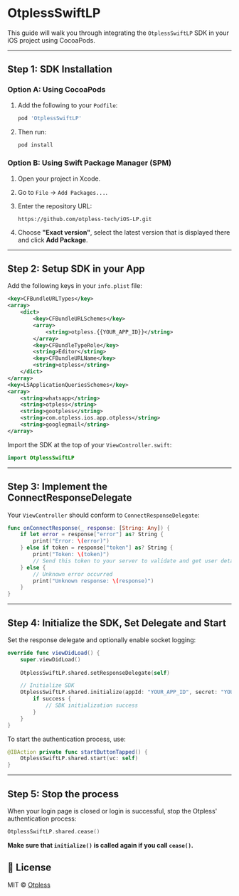 # OtplessSwiftLP

This guide will walk you through integrating the `OtplessSwiftLP` SDK in your iOS project using CocoaPods.

---

## Step 1: SDK Installation

### Option A: Using CocoaPods

1. Add the following to your `Podfile`:

    ```ruby
    pod 'OtplessSwiftLP'
    ```

2. Then run:

    ```bash
    pod install
    ```

### Option B: Using Swift Package Manager (SPM)

1. Open your project in Xcode.

2. Go to `File` → `Add Packages...`.

3. Enter the repository URL:

    ```
    https://github.com/otpless-tech/iOS-LP.git
    ```

4. Choose **"Exact version"**, select the latest version that is displayed there and click **Add Package**.

---

## Step 2: Setup SDK in your App

Add the following keys in your `info.plist` file: 

```xml info.plist
<key>CFBundleURLTypes</key>
<array>
    <dict>
        <key>CFBundleURLSchemes</key>
        <array>
            <string>otpless.{{YOUR_APP_ID}}</string>
        </array>
        <key>CFBundleTypeRole</key>
        <string>Editor</string>
        <key>CFBundleURLName</key>
        <string>otpless</string>
    </dict>
</array>
<key>LSApplicationQueriesSchemes</key>
<array>
    <string>whatsapp</string>
    <string>otpless</string>
    <string>gootpless</string>
    <string>com.otpless.ios.app.otpless</string>
    <string>googlegmail</string>
</array>
```

Import the SDK at the top of your `ViewController.swift`:

```swift
import OtplessSwiftLP
```

---

## Step 3: Implement the ConnectResponseDelegate

Your `ViewController` should conform to `ConnectResponseDelegate`:

```swift LoginViewController.swift
func onConnectResponse(_ response: [String: Any]) {
    if let error = response["error"] as? String {
        print("Error: \(error)")
    } else if token = response["token"] as? String {
        print("Token: \(token)")
        // Send this token to your server to validate and get user details.
    } else {
        // Unknown error occurred
        print("Unknown response: \(response)")
    }
}
```

---

## Step 4: Initialize the SDK, Set Delegate and Start

Set the response delegate and optionally enable socket logging:

```swift LoginViewController.swift
override func viewDidLoad() {
    super.viewDidLoad()
    
    OtplessSwiftLP.shared.setResponseDelegate(self)

    // Initialize SDK
    OtplessSwiftLP.shared.initialize(appId: "YOUR_APP_ID", secret: "YOUR_SECRET") { success in
        if success {
            // SDK initialization success
        }
    }
}
```

To start the authentication process, use:

```swift
@IBAction private func startButtonTapped() {
    OtplessSwiftLP.shared.start(vc: self)
}
```

---


## Step 5: Stop the process

When your login page is closed or login is successful, stop the Otpless' authentication process: 

```swift LoginViewController.swift
OtplessSwiftLP.shared.cease()
```

**Make sure that `initialize()` is called again if you call `cease()`.**

## 📄 License

MIT © [Otpless](https://otpless.com)


